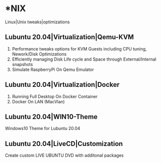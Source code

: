 # *NIX

Linux|Unix tweaks|optimizations

## Lubuntu 20.04|Virtualization|Qemu-KVM

1. Performance tweaks options for KVM Guests including CPU tuning, Nework/Disk Optimizations
2. Efficiently managing Disk Life cycle and Space through External/Internal snapshots
3. Simulate RaspberryPi On Qemu Emulator

## Lubuntu 20.04|Virtualization|Docker

1. Running Full Desktop On Docker Container
2. Docker On LAN (MacVlan)

## Lubuntu 20.04|WIN10-Theme

Windows10 Theme for Lubuntu 20.04 

## Lubuntu 20.04|LiveCD|Customization

Create custom LIVE UBUNTU DVD with additonal packages
